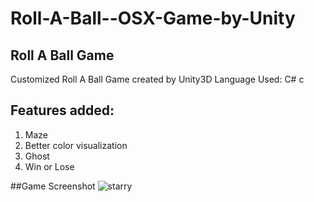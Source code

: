 # Roll-A-Ball--OSX-Game-by-Unity
## Roll A Ball Game
Customized Roll A Ball Game created by Unity3D
Language Used: C# c

## Features added:
1) Maze
2) Better color visualization
3) Ghost 
4) Win or Lose

##Game Screenshot
![starry](https://raw.githubusercontent.com/Sheing//Roll-A-Ball--OSX-Game-by-Unity/Roll%20A%20Ball.png)

